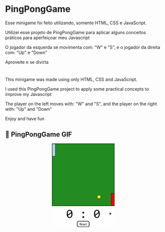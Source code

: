 # PingPongGame
Esse minigame foi feito utilizando, somente HTML, CSS e JavaScript.

Utilizei esse projeto de PingPongGame para aplicar alguns conceitos práticos para aperfeiçoar meu Javascript


O jogador da esquerda se movimenta com: "W" e "S", e o jogador da direita com: "Up" e "Down"

Aproveite e se divirta
#
This minigame was made using only HTML, CSS and JavaScript.

I used this PingPongGame project to apply some practical concepts to improve my Javascript

The player on the left moves with: "W" and "S", and the player on the right with: "Up" and "Down"

Enjoy and have fun

## :camera_flash: PingPongGame GIF
<div style="display: flex; justify-content: center; align-items: center">
    <img style="self-align: center;" src="./assets/Animacao.gif" width="40%" height="40%">
</div>
